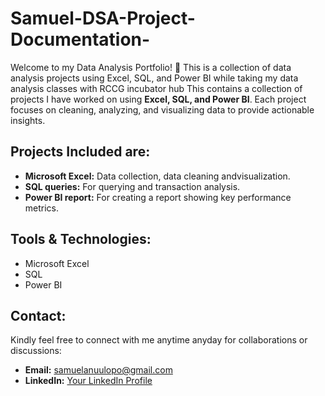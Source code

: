 # Samuel-DSA-Project-Documentation-

Welcome to my Data Analysis Portfolio! 🚀
This is a collection of data analysis projects using Excel, SQL, and Power BI while taking my data analysis classes with RCCG incubator hub
This contains a collection of projects I have worked on using **Excel, SQL, and Power BI**. Each project focuses on cleaning, analyzing, and visualizing data to provide actionable insights.

## Projects Included are:
- **Microsoft Excel:** Data collection, data cleaning andvisualization.
- **SQL queries:** For querying and transaction analysis.
- **Power BI report:** For creating a report showing key performance metrics.

## Tools & Technologies:
- Microsoft Excel
- SQL
- Power BI

## Contact:
Kindly feel free to connect with me anytime anyday for collaborations or discussions:
- **Email:** samuelanuulopo@gmail.com
- **LinkedIn:** [Your LinkedIn Profile](https://www.linkedin.com/in/samuel-anuulopo-099687114?utm_source=share&utm_campaign=share_via&utm_content=profile&utm_medium=android_app)
